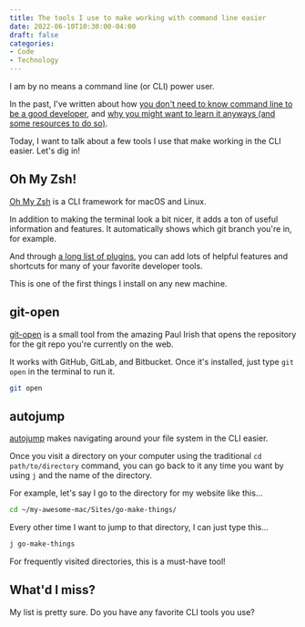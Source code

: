 ```yaml
---
title: The tools I use to make working with command line easier
date: 2022-06-10T10:30:00-04:00
draft: false
categories:
- Code
- Technology
---
```


I am by no means a command line (or CLI) power user. 

In the past, I've written about how [you don't need to know command line to be a good developer](/you-dont-need-to-know-command-line-to-be-a-good-developer/), and [why you might want to learn it anyways (and some resources to do so)](/how-and-why-to-learn-command-line-as-a-front-end-developer/).

Today, I want to talk about a few tools I use that make working in the CLI easier. Let's dig in!

## Oh My Zsh!

[Oh My Zsh](https://ohmyz.sh/) is a CLI framework for macOS and Linux.

In addition to making the terminal look a bit nicer, it adds a ton of useful information and features. It automatically shows which git branch you're in, for example.

And through [a long list of plugins](https://github.com/ohmyzsh/ohmyzsh/wiki/Plugins), you can add lots of helpful features and shortcuts for many of your favorite developer tools.

This is one of the first things I install on any new machine.

## git-open

[git-open](https://github.com/paulirish/git-open) is a small tool from the amazing Paul Irish that opens the repository for the git repo you're currently on the web.

It works with GitHub, GitLab, and Bitbucket. Once it's installed, just type `git open` in the terminal to run it.

```bash
git open
```

## autojump

[autojump](https://github.com/wting/autojump) makes navigating around your file system in the CLI easier.

Once you visit a directory on your computer using the traditional `cd path/to/directory` command, you can go back to it any time you want by using `j` and the name of the directory.

For example, let's say I go to the directory for my website like this...

```bash
cd ~/my-awesome-mac/Sites/go-make-things/
```

Every other time I want to jump to that directory, I can just type this...

```bash
j go-make-things
```

For frequently visited directories, this is a must-have tool!

## What'd I miss?

My list is pretty sure. Do you have any favorite CLI tools you use?
